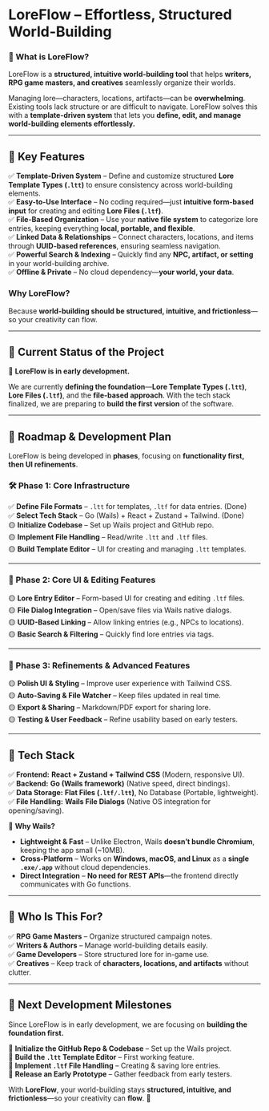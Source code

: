 # **LoreFlow – Effortless, Structured World-Building**  

### **🔹 What is LoreFlow?**  
LoreFlow is a **structured, intuitive world-building tool** that helps **writers, RPG game masters, and creatives** seamlessly organize their worlds.  

Managing lore—characters, locations, artifacts—can be **overwhelming**. Existing tools lack structure or are difficult to navigate. LoreFlow solves this with a **template-driven system** that lets you **define, edit, and manage world-building elements effortlessly.**  

---

## **🔹 Key Features**
✅ **Template-Driven System** – Define and customize structured **Lore Template Types (`.ltt`)** to ensure consistency across world-building elements.  
✅ **Easy-to-Use Interface** – No coding required—just **intuitive form-based input** for creating and editing **Lore Files (`.ltf`)**.  
✅ **File-Based Organization** – Use your **native file system** to categorize lore entries, keeping everything **local, portable, and flexible**.  
✅ **Linked Data & Relationships** – Connect characters, locations, and items through **UUID-based references**, ensuring seamless navigation.  
✅ **Powerful Search & Indexing** – Quickly find any **NPC, artifact, or setting** in your world-building archive.  
✅ **Offline & Private** – No cloud dependency—**your world, your data**.  

### **Why LoreFlow?**  
Because **world-building should be structured, intuitive, and frictionless**—so your creativity can flow.  

---

## **🔹 Current Status of the Project**
📌 **LoreFlow is in early development.**  

We are currently **defining the foundation**—**Lore Template Types (`.ltt`)**, **Lore Files (`.ltf`)**, and the **file-based approach**. With the tech stack finalized, we are preparing to **build the first version** of the software.

---

## **🔹 Roadmap & Development Plan**
LoreFlow is being developed in **phases**, focusing on **functionality first, then UI refinements**.  

### **🛠 Phase 1: Core Infrastructure**
✅ **Define File Formats** – `.ltt` for templates, `.ltf` for data entries. (Done)  
✅ **Select Tech Stack** – Go (Wails) + React + Zustand + Tailwind. (Done)  
🟡 **Initialize Codebase** – Set up Wails project and GitHub repo.  
🟡 **Implement File Handling** – Read/write `.ltt` and `.ltf` files.  
🟡 **Build Template Editor** – UI for creating and managing `.ltt` templates.  

---

### **🎨 Phase 2: Core UI & Editing Features**
🟡 **Lore Entry Editor** – Form-based UI for creating and editing `.ltf` files.  
🟡 **File Dialog Integration** – Open/save files via Wails native dialogs.  
🟡 **UUID-Based Linking** – Allow linking entries (e.g., NPCs to locations).  
🟡 **Basic Search & Filtering** – Quickly find lore entries via tags.  

---

### **🚀 Phase 3: Refinements & Advanced Features**
🟡 **Polish UI & Styling** – Improve user experience with Tailwind CSS.  
🟡 **Auto-Saving & File Watcher** – Keep files updated in real time.  
🟡 **Export & Sharing** – Markdown/PDF export for sharing lore.  
🟡 **Testing & User Feedback** – Refine usability based on early testers.  

---

## **🔹 Tech Stack**
✅ **Frontend:** **React + Zustand + Tailwind CSS** (Modern, responsive UI).  
✅ **Backend:** **Go (Wails framework)** (Native speed, direct bindings).  
✅ **Data Storage:** **Flat Files (`.ltf/.ltt`)**, No Database (Portable, lightweight).  
✅ **File Handling:** **Wails File Dialogs** (Native OS integration for opening/saving).  

📌 **Why Wails?**  
- **Lightweight & Fast** – Unlike Electron, Wails **doesn’t bundle Chromium**, keeping the app small (~10MB).  
- **Cross-Platform** – Works on **Windows, macOS, and Linux** as a **single `.exe/.app`** without cloud dependencies.  
- **Direct Integration** – **No need for REST APIs**—the frontend directly communicates with Go functions.  

---

## **🔹 Who Is This For?**
✅ **RPG Game Masters** – Organize structured campaign notes.  
✅ **Writers & Authors** – Manage world-building details easily.  
✅ **Game Developers** – Store structured lore for in-game use.  
✅ **Creatives** – Keep track of **characters, locations, and artifacts** without clutter.  

---

## **🔹 Next Development Milestones**
Since LoreFlow is in early development, we are focusing on **building the foundation first.**  

🔹 **Initialize the GitHub Repo & Codebase** – Set up the Wails project.  
🔹 **Build the `.ltt` Template Editor** – First working feature.  
🔹 **Implement `.ltf` File Handling** – Creating & saving lore entries.  
🔹 **Release an Early Prototype** – Gather feedback from early testers.  

With **LoreFlow**, your world-building stays **structured, intuitive, and frictionless**—so your creativity can **flow**. 🚀 
